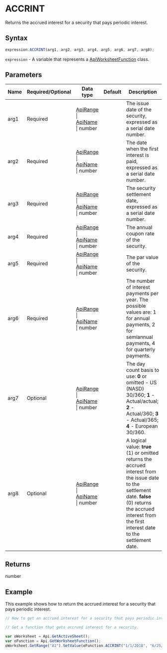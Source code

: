 # ACCRINT

Returns the accrued interest for a security that pays periodic interest.

## Syntax

```javascript
expression.ACCRINT(arg1, arg2, arg3, arg4, arg5, arg6, arg7, arg8);
```

`expression` - A variable that represents a [ApiWorksheetFunction](../ApiWorksheetFunction.md) class.

## Parameters

| **Name** | **Required/Optional** | **Data type** | **Default** | **Description** |
| ------------- | ------------- | ------------- | ------------- | ------------- |
| arg1 | Required | [ApiRange](../../ApiRange/ApiRange.md) \| [ApiName](../../ApiName/ApiName.md) \| number |  | The issue date of the security, expressed as a serial date number. |
| arg2 | Required | [ApiRange](../../ApiRange/ApiRange.md) \| [ApiName](../../ApiName/ApiName.md) \| number |  | The date when the first interest is paid, expressed as a serial date number. |
| arg3 | Required | [ApiRange](../../ApiRange/ApiRange.md) \| [ApiName](../../ApiName/ApiName.md) \| number |  | The security settlement date, expressed as a serial date number. |
| arg4 | Required | [ApiRange](../../ApiRange/ApiRange.md) \| [ApiName](../../ApiName/ApiName.md) \| number |  | The annual coupon rate of the security. |
| arg5 | Required | [ApiRange](../../ApiRange/ApiRange.md) \| [ApiName](../../ApiName/ApiName.md) \| number |  | The par value of the security. |
| arg6 | Required | [ApiRange](../../ApiRange/ApiRange.md) \| [ApiName](../../ApiName/ApiName.md) \| number |  | The number of interest payments per year. The possible values are: 1 for annual payments, 2 for semiannual payments, 4 for quarterly payments. |
| arg7 | Optional | [ApiRange](../../ApiRange/ApiRange.md) \| [ApiName](../../ApiName/ApiName.md) \| number |  | The day count basis to use: **0** or omitted - US (NASD) 30/360; **1** - Actual/actual; **2** - Actual/360; **3** - Actual/365; **4** - European 30/360. |
| arg8 | Optional | [ApiRange](../../ApiRange/ApiRange.md) \| [ApiName](../../ApiName/ApiName.md) \| number |  | A logical value: **true** (1) or omitted returns the accrued interest from the issue date to the settlement date. **false** (0) returns the accrued interest from the first interest date to the settlement date. |

## Returns

number

## Example

This example shows how to return the accrued interest for a security that pays periodic interest.

```javascript editor-xlsx
// How to get an accrued interest for a security that pays periodic interest.

// Get a function that gets accrued interest for a security.

var oWorksheet = Api.GetActiveSheet();
var oFunction = Api.GetWorksheetFunction();
oWorksheet.GetRange("A1").SetValue(oFunction.ACCRINT("1/1/2018", "6/25/2018", "10/15/2018", "3.50%", 1000, 2));
```
